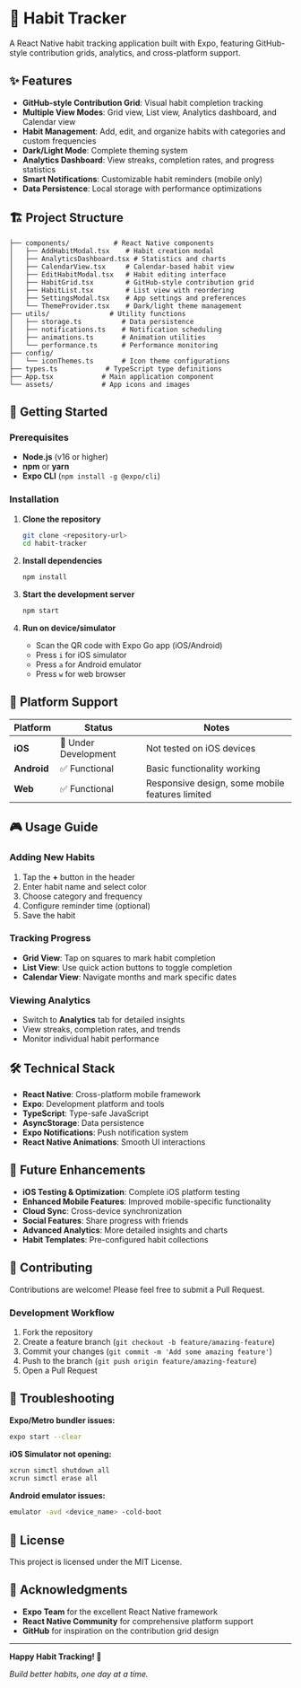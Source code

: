 # 🎯 Habit Tracker

A React Native habit tracking application built with Expo, featuring GitHub-style contribution grids, analytics, and cross-platform support.

## ✨ Features

- **GitHub-style Contribution Grid**: Visual habit completion tracking
- **Multiple View Modes**: Grid view, List view, Analytics dashboard, and Calendar view  
- **Habit Management**: Add, edit, and organize habits with categories and custom frequencies
- **Dark/Light Mode**: Complete theming system
- **Analytics Dashboard**: View streaks, completion rates, and progress statistics
- **Smart Notifications**: Customizable habit reminders (mobile only)
- **Data Persistence**: Local storage with performance optimizations

## 🏗️ Project Structure

```
├── components/           # React Native components
│   ├── AddHabitModal.tsx    # Habit creation modal
│   ├── AnalyticsDashboard.tsx # Statistics and charts
│   ├── CalendarView.tsx     # Calendar-based habit view
│   ├── EditHabitModal.tsx   # Habit editing interface
│   ├── HabitGrid.tsx        # GitHub-style contribution grid
│   ├── HabitList.tsx        # List view with reordering
│   ├── SettingsModal.tsx    # App settings and preferences
│   └── ThemeProvider.tsx    # Dark/light theme management
├── utils/               # Utility functions
│   ├── storage.ts          # Data persistence
│   ├── notifications.ts    # Notification scheduling
│   ├── animations.ts       # Animation utilities
│   └── performance.ts      # Performance monitoring
├── config/
│   └── iconThemes.ts       # Icon theme configurations
├── types.ts            # TypeScript type definitions
├── App.tsx            # Main application component
└── assets/            # App icons and images
```

## 🚀 Getting Started

### Prerequisites
- **Node.js** (v16 or higher)
- **npm** or **yarn**
- **Expo CLI** (`npm install -g @expo/cli`)

### Installation

1. **Clone the repository**
   ```bash
   git clone <repository-url>
   cd habit-tracker
   ```

2. **Install dependencies**
   ```bash
   npm install
   ```

3. **Start the development server**
   ```bash
   npm start
   ```

4. **Run on device/simulator**
   - Scan the QR code with Expo Go app (iOS/Android)
   - Press `i` for iOS simulator
   - Press `a` for Android emulator
   - Press `w` for web browser

## 📱 Platform Support

| Platform | Status | Notes |
|----------|--------|-------|
| **iOS** | 🚧 Under Development | Not tested on iOS devices |
| **Android** | ✅ Functional | Basic functionality working |
| **Web** | ✅ Functional | Responsive design, some mobile features limited |

## 🎮 Usage Guide

### Adding New Habits
1. Tap the **+** button in the header
2. Enter habit name and select color
3. Choose category and frequency
4. Configure reminder time (optional)
5. Save the habit

### Tracking Progress
- **Grid View**: Tap on squares to mark habit completion
- **List View**: Use quick action buttons to toggle completion
- **Calendar View**: Navigate months and mark specific dates

### Viewing Analytics
- Switch to **Analytics** tab for detailed insights
- View streaks, completion rates, and trends
- Monitor individual habit performance

## 🛠️ Technical Stack

- **React Native**: Cross-platform mobile framework
- **Expo**: Development platform and tools
- **TypeScript**: Type-safe JavaScript
- **AsyncStorage**: Data persistence
- **Expo Notifications**: Push notification system
- **React Native Animations**: Smooth UI interactions

## 🔮 Future Enhancements

- **iOS Testing & Optimization**: Complete iOS platform testing
- **Enhanced Mobile Features**: Improved mobile-specific functionality
- **Cloud Sync**: Cross-device synchronization
- **Social Features**: Share progress with friends
- **Advanced Analytics**: More detailed insights and charts
- **Habit Templates**: Pre-configured habit collections

## 🤝 Contributing

Contributions are welcome! Please feel free to submit a Pull Request.

### Development Workflow
1. Fork the repository
2. Create a feature branch (`git checkout -b feature/amazing-feature`)
3. Commit your changes (`git commit -m 'Add some amazing feature'`)
4. Push to the branch (`git push origin feature/amazing-feature`)
5. Open a Pull Request

## 🔧 Troubleshooting

**Expo/Metro bundler issues:**
```bash
expo start --clear
```

**iOS Simulator not opening:**
```bash
xcrun simctl shutdown all
xcrun simctl erase all
```

**Android emulator issues:**
```bash
emulator -avd <device_name> -cold-boot
```

## 📄 License

This project is licensed under the MIT License.

## 🙏 Acknowledgments

- **Expo Team** for the excellent React Native framework
- **React Native Community** for comprehensive platform support
- **GitHub** for inspiration on the contribution grid design

---

**Happy Habit Tracking! 🎯**

*Build better habits, one day at a time.*
